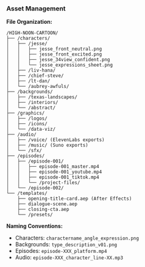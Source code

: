 ### Asset Management

**File Organization:**

```
/HIGH-NOON-CARTOON/
├── /characters/
│   ├── /jesse/
│   │   ├── jesse_front_neutral.png
│   │   ├── jesse_front_excited.png
│   │   ├── jesse_34view_confident.png
│   │   └── jesse_expressions_sheet.png
│   ├── /liv-hana/
│   ├── /chief-steve/
│   ├── /lt-dan/
│   └── /aubrey-awfuls/
├── /backgrounds/
│   ├── /texas-landscapes/
│   ├── /interiors/
│   └── /abstract/
├── /graphics/
│   ├── /logos/
│   ├── /icons/
│   └── /data-viz/
├── /audio/
│   ├── /voice/ (ElevenLabs exports)
│   ├── /music/ (Suno exports)
│   └── /sfx/
├── /episodes/
│   ├── /episode-001/
│   │   ├── episode-001_master.mp4
│   │   ├── episode-001_youtube.mp4
│   │   ├── episode-001_tiktok.mp4
│   │   └── /project-files/
│   └── /episode-002/
└── /templates/
    ├── opening-title-card.aep (After Effects)
    ├── dialogue-scene.aep
    ├── closing-cta.aep
    └── /presets/
```

**Naming Conventions:**

- Characters: `charactername_angle_expression.png`
- Backgrounds: `type_description_v01.png`
- Episodes: `episode-XXX_platform.mp4`
- Audio: `episode-XXX_character_line-XX.mp3`
